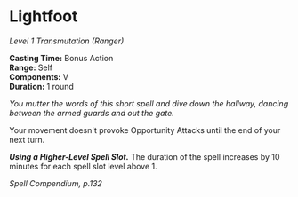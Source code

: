 # Lightfoot
*Level 1 Transmutation (Ranger)*

**Casting Time:** Bonus Action  
**Range:** Self  
**Components:** V  
**Duration:** 1 round

*You mutter the words of this short spell and dive down the hallway, dancing between the armed guards and out the gate.*

Your movement doesn't provoke Opportunity Attacks until the end of your next turn.

***Using a Higher-Level Spell Slot.*** The duration of the spell increases by 10 minutes for each spell slot level above 1.

*Spell Compendium, p.132*